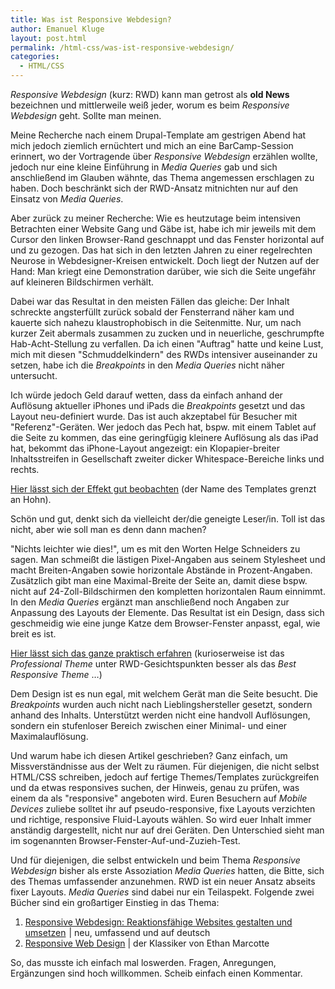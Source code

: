 ```yaml
---
title: Was ist Responsive Webdesign?
author: Emanuel Kluge
layout: post.html
permalink: /html-css/was-ist-responsive-webdesign/
categories:
  - HTML/CSS
---
```


*Responsive Webdesign* (kurz: RWD) kann man getrost als **old News** bezeichnen und mittlerweile weiß jeder, worum es beim *Responsive Webdesign* geht. Sollte man meinen.

Meine Recherche nach einem Drupal-Template am gestrigen Abend hat mich jedoch ziemlich ernüchtert und mich an eine BarCamp-Session erinnert, wo der Vortragende über *Responsive Webdesign* erzählen wollte, jedoch nur eine kleine Einführung in *Media Queries* gab und sich anschließend im Glauben wähnte, das Thema angemessen erschlagen zu haben. Doch beschränkt sich der RWD-Ansatz mitnichten nur auf den Einsatz von *Media Queries*.

Aber zurück zu meiner Recherche: Wie es heutzutage beim intensiven Betrachten einer Website Gang und Gäbe ist, habe ich mir jeweils mit dem Cursor den linken Browser-Rand geschnappt und das Fenster horizontal auf und zu gezogen. Das hat sich in den letzten Jahren zu einer regelrechten Neurose in Webdesigner-Kreisen entwickelt. Doch liegt der Nutzen auf der Hand: Man kriegt eine Demonstration darüber, wie sich die Seite ungefähr auf kleineren Bildschirmen verhält.

Dabei war das Resultat in den meisten Fällen das gleiche: Der Inhalt schreckte angsterfüllt zurück sobald der Fensterrand näher kam und kauerte sich nahezu klaustrophobisch in die Seitenmitte. Nur, um nach kurzer Zeit abermals zusammen zu zucken und in neuerliche, geschrumpfte Hab-Acht-Stellung zu verfallen. Da ich einen "Auftrag" hatte und keine Lust, mich mit diesen "Schmuddelkindern" des RWDs intensiver auseinander zu setzen, habe ich die *Breakpoints* in den *Media Queries* nicht näher untersucht.

Ich würde jedoch Geld darauf wetten, dass da einfach anhand der Auflösung aktueller iPhones und iPads die *Breakpoints* gesetzt und das Layout neu-definiert wurde. Das ist auch akzeptabel für Besucher mit "Referenz"-Geräten. Wer jedoch das Pech hat, bspw. mit einem Tablet auf die Seite zu kommen, das eine geringfügig kleinere Auflösung als das iPad hat, bekommt das iPhone-Layout angezeigt: ein Klopapier-breiter Inhaltsstreifen in Gesellschaft zweiter dicker Whitespace-Bereiche links und rechts.

[Hier lässt sich der Effekt gut beobachten][best_responsive] (der Name des Templates grenzt an Hohn).

Schön und gut, denkt sich da vielleicht der/die geneigte Leser/in. Toll ist das nicht, aber wie soll man es denn dann machen?

"Nichts leichter wie dies!", um es mit den Worten Helge Schneiders zu sagen. Man schmeißt die lästigen Pixel-Angaben aus seinem Stylesheet und macht Breiten-Angaben sowie horizontale Abstände in Prozent-Angaben. Zusätzlich gibt man eine Maximal-Breite der Seite an, damit diese bspw. nicht auf 24-Zoll-Bildschirmen den kompletten horizontalen Raum einnimmt. In den *Media Queries* ergänzt man anschließend noch Angaben zur Anpassung des Layouts der Elemente. Das Resultat ist ein Design, dass sich geschmeidig wie eine junge Katze dem Browser-Fenster anpasst, egal, wie breit es ist.

[Hier lässt sich das ganze praktisch erfahren][professional] (kurioserweise ist das *Professional Theme* unter RWD-Gesichtspunkten besser als das *Best Responsive Theme* &hellip;)

Dem Design ist es nun egal, mit welchem Gerät man die Seite besucht. Die *Breakpoints* wurden auch nicht nach Lieblingshersteller gesetzt, sondern anhand des Inhalts. Unterstützt werden nicht eine handvoll Auflösungen, sondern ein stufenloser Bereich zwischen einer Minimal- und einer Maximalauflösung.

Und warum habe ich diesen Artikel geschrieben? Ganz einfach, um Missverständnisse aus der Welt zu räumen. Für diejenigen, die nicht selbst HTML/CSS schreiben, jedoch auf fertige Themes/Templates zurückgreifen und da etwas responsives suchen, der Hinweis, genau zu prüfen, was einem da als "responsive" angeboten wird. Euren Besuchern auf *Mobile Devices* zuliebe solltet ihr auf pseudo-responsive, fixe Layouts verzichten und richtige, responsive Fluid-Layouts wählen. So wird euer Inhalt immer anständig dargestellt, nicht nur auf drei Geräten. Den Unterschied sieht man im sogenannten Browser-Fenster-Auf-und-Zuzieh-Test.

Und für diejenigen, die selbst entwickeln und beim Thema *Responsive Webdesign* bisher als erste Assoziation *Media Queries* hatten, die Bitte, sich des Themas umfassender anzunehmen. RWD ist ein neuer Ansatz abseits fixer Layouts. *Media Queries* sind dabei nur ein Teilaspekt. Folgende zwei Bücher sind ein großartiger Einstieg in das Thema:

  1. [Responsive Webdesign: Reaktionsfähige Websites gestalten und umsetzen][rwd_book_1]<img src="http://www.assoc-amazon.de/e/ir?t=pha5-21&#038;l=as2&#038;o=3&#038;a=3446430156" width="1" height="1" border="0" alt="" style="border:none !important; margin:0px !important;" /> | neu, umfassend und auf deutsch
  2. [Responsive Web Design][rwd_book_2] | der Klassiker von Ethan Marcotte

So, das musste ich einfach mal loswerden. Fragen, Anregungen, Ergänzungen sind hoch willkommen. Scheib einfach einen Kommentar.

[best_responsive]: http://www.devsaran.com/theme/best_responsive/
[professional]: http://www.devsaran.com/theme/professional/
[rwd_book_1]: http://www.amazon.de/gp/product/3446430156/ref=as_li_ss_tl?ie=UTF8&camp=1638&creative=19454&creativeASIN=3446430156&linkCode=as2&tag=pha5-21
[rwd_book_2]: http://www.abookapart.com/products/responsive-web-design
